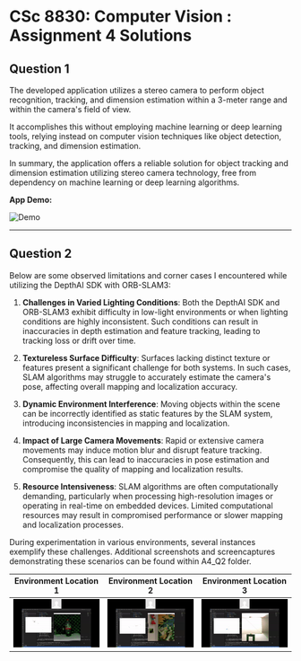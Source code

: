 
# CSc 8830: Computer Vision : Assignment 4 Solutions

## Question 1


The developed application utilizes a stereo camera to perform object recognition, tracking, and dimension estimation within a 3-meter range and within the camera's field of view.

It accomplishes this without employing machine learning or deep learning tools, relying instead on computer vision techniques like object detection, tracking, and dimension estimation.

In summary, the application offers a reliable solution for object tracking and dimension estimation utilizing stereo camera technology, free from dependency on machine learning or deep learning algorithms.

**App Demo:**

  ![Demo](https://github.com/gkrishnasai16/Computer-Vision-Assignments/assets/39943509/b147e1d7-9e89-44dd-b35e-ce1a57587cfb)
___

## Question 2

Below are some observed limitations and corner cases I encountered while utilizing the DepthAI SDK with ORB-SLAM3:

1. **Challenges in Varied Lighting Conditions**: Both the DepthAI SDK and ORB-SLAM3 exhibit difficulty in low-light environments or when lighting conditions are highly inconsistent. Such conditions can result in inaccuracies in depth estimation and feature tracking, leading to tracking loss or drift over time.

2. **Textureless Surface Difficulty**: Surfaces lacking distinct texture or features present a significant challenge for both systems. In such cases, SLAM algorithms may struggle to accurately estimate the camera's pose, affecting overall mapping and localization accuracy.

3. **Dynamic Environment Interference**: Moving objects within the scene can be incorrectly identified as static features by the SLAM system, introducing inconsistencies in mapping and localization.

4. **Impact of Large Camera Movements**: Rapid or extensive camera movements may induce motion blur and disrupt feature tracking. Consequently, this can lead to inaccuracies in pose estimation and compromise the quality of mapping and localization results.

5. **Resource Intensiveness**: SLAM algorithms are often computationally demanding, particularly when processing high-resolution images or operating in real-time on embedded devices. Limited computational resources may result in compromised performance or slower mapping and localization processes.

During experimentation in various environments, several instances exemplify these challenges. Additional screenshots and screencaptures demonstrating these scenarios can be found within A4_Q2 folder.

| Environment Location 1 | Environment  Location 2 | Environment  Location 3 |
|---------------|---------------|---------------|
| ![Environment 1](A4_Q2/d1.gif) | ![Environment 2](A4_Q2/d2.gif) | ![Environment 2](A4_Q2/d3.gif) |
